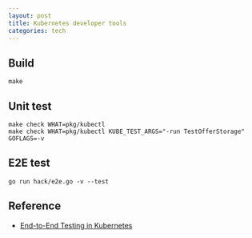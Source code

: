 ```yaml
---
layout: post
title: Kubernetes developer tools
categories: tech
---
```


## Build

```
make
```

## Unit test

```
make check WHAT=pkg/kubectl
make check WHAT=pkg/kubectl KUBE_TEST_ARGS="-run TestOfferStorage" GOFLAGS=-v
```

## E2E test

```
go run hack/e2e.go -v --test
```

## Reference

* [End-to-End Testing in Kubernetes](https://github.com/kubernetes/kubernetes/blob/master/docs/devel/e2e-tests.md)


